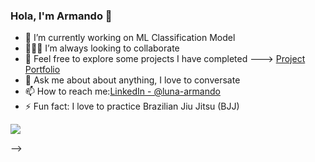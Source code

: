 ### Hola, I'm Armando 👋

- 🔭 I’m currently working on ML Classification Model
- 🙋🏽‍♂️ I’m always looking to collaborate 
- 🤔 Feel free to explore some projects I have completed ---> [Project Portfolio](https://the-lunaverse.github.io/Armando-Luna/)
- 💬 Ask me about about anything, I love to conversate
- 📫 How to reach me:[LinkedIn - @luna-armando](https://www.linkedin.com/in/luna-armando/)
- ⚡ Fun fact: I love to practice Brazilian Jiu Jitsu (BJJ)

<img src="https://github-readme-stats.vercel.app/api?username=the-lunaverse&&show_icons=true&title_color=ffffff&icon_color=bb2acf&text_color=45f5e9&bg_color=151515">


-->

